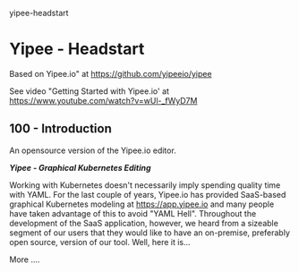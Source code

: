 yipee-headstart
# Yipee - Headstart

Based on Yipee.io" at https://github.com/yipeeio/yipee

See video "Getting Started with Yipee.io' at https://www.youtube.com/watch?v=wUl-_fWyD7M 

## 100 - Introduction

An opensource version of the Yipee.io editor.

***Yipee - Graphical Kubernetes Editing***

Working with Kubernetes doesn't necessarily imply spending quality time with YAML. For the last couple of years, Yipee.io has provided SaaS-based graphical Kubernetes modeling at https://app.yipee.io and many people have taken advantage of this to avoid "YAML Hell". Throughout the development of the SaaS application, however, we heard from a sizeable segment of our users that they would like to have an on-premise, preferably open source, version of our tool. Well, here it is...


More ....
